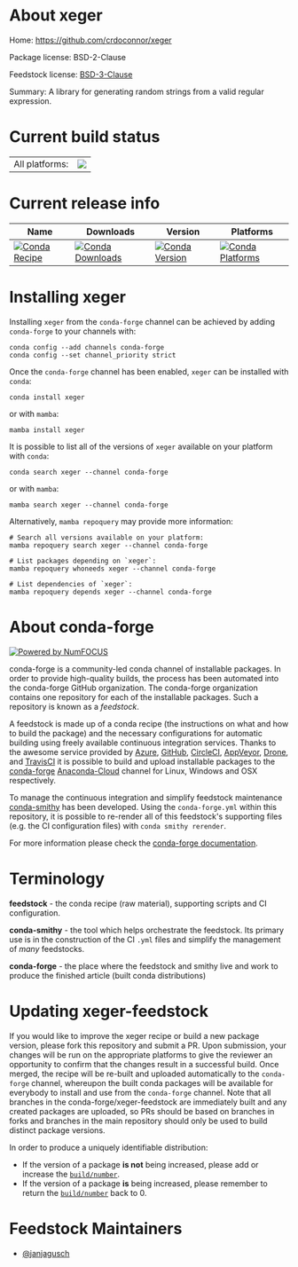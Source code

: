 About xeger
===========

Home: https://github.com/crdoconnor/xeger

Package license: BSD-2-Clause

Feedstock license: [BSD-3-Clause](https://github.com/conda-forge/xeger-feedstock/blob/main/LICENSE.txt)

Summary: A library for generating random strings from a valid regular expression.

Current build status
====================


<table><tr><td>All platforms:</td>
    <td>
      <a href="https://dev.azure.com/conda-forge/feedstock-builds/_build/latest?definitionId=16739&branchName=main">
        <img src="https://dev.azure.com/conda-forge/feedstock-builds/_apis/build/status/xeger-feedstock?branchName=main">
      </a>
    </td>
  </tr>
</table>

Current release info
====================

| Name | Downloads | Version | Platforms |
| --- | --- | --- | --- |
| [![Conda Recipe](https://img.shields.io/badge/recipe-xeger-green.svg)](https://anaconda.org/conda-forge/xeger) | [![Conda Downloads](https://img.shields.io/conda/dn/conda-forge/xeger.svg)](https://anaconda.org/conda-forge/xeger) | [![Conda Version](https://img.shields.io/conda/vn/conda-forge/xeger.svg)](https://anaconda.org/conda-forge/xeger) | [![Conda Platforms](https://img.shields.io/conda/pn/conda-forge/xeger.svg)](https://anaconda.org/conda-forge/xeger) |

Installing xeger
================

Installing `xeger` from the `conda-forge` channel can be achieved by adding `conda-forge` to your channels with:

```
conda config --add channels conda-forge
conda config --set channel_priority strict
```

Once the `conda-forge` channel has been enabled, `xeger` can be installed with `conda`:

```
conda install xeger
```

or with `mamba`:

```
mamba install xeger
```

It is possible to list all of the versions of `xeger` available on your platform with `conda`:

```
conda search xeger --channel conda-forge
```

or with `mamba`:

```
mamba search xeger --channel conda-forge
```

Alternatively, `mamba repoquery` may provide more information:

```
# Search all versions available on your platform:
mamba repoquery search xeger --channel conda-forge

# List packages depending on `xeger`:
mamba repoquery whoneeds xeger --channel conda-forge

# List dependencies of `xeger`:
mamba repoquery depends xeger --channel conda-forge
```


About conda-forge
=================

[![Powered by
NumFOCUS](https://img.shields.io/badge/powered%20by-NumFOCUS-orange.svg?style=flat&colorA=E1523D&colorB=007D8A)](https://numfocus.org)

conda-forge is a community-led conda channel of installable packages.
In order to provide high-quality builds, the process has been automated into the
conda-forge GitHub organization. The conda-forge organization contains one repository
for each of the installable packages. Such a repository is known as a *feedstock*.

A feedstock is made up of a conda recipe (the instructions on what and how to build
the package) and the necessary configurations for automatic building using freely
available continuous integration services. Thanks to the awesome service provided by
[Azure](https://azure.microsoft.com/en-us/services/devops/), [GitHub](https://github.com/),
[CircleCI](https://circleci.com/), [AppVeyor](https://www.appveyor.com/),
[Drone](https://cloud.drone.io/welcome), and [TravisCI](https://travis-ci.com/)
it is possible to build and upload installable packages to the
[conda-forge](https://anaconda.org/conda-forge) [Anaconda-Cloud](https://anaconda.org/)
channel for Linux, Windows and OSX respectively.

To manage the continuous integration and simplify feedstock maintenance
[conda-smithy](https://github.com/conda-forge/conda-smithy) has been developed.
Using the ``conda-forge.yml`` within this repository, it is possible to re-render all of
this feedstock's supporting files (e.g. the CI configuration files) with ``conda smithy rerender``.

For more information please check the [conda-forge documentation](https://conda-forge.org/docs/).

Terminology
===========

**feedstock** - the conda recipe (raw material), supporting scripts and CI configuration.

**conda-smithy** - the tool which helps orchestrate the feedstock.
                   Its primary use is in the construction of the CI ``.yml`` files
                   and simplify the management of *many* feedstocks.

**conda-forge** - the place where the feedstock and smithy live and work to
                  produce the finished article (built conda distributions)


Updating xeger-feedstock
========================

If you would like to improve the xeger recipe or build a new
package version, please fork this repository and submit a PR. Upon submission,
your changes will be run on the appropriate platforms to give the reviewer an
opportunity to confirm that the changes result in a successful build. Once
merged, the recipe will be re-built and uploaded automatically to the
`conda-forge` channel, whereupon the built conda packages will be available for
everybody to install and use from the `conda-forge` channel.
Note that all branches in the conda-forge/xeger-feedstock are
immediately built and any created packages are uploaded, so PRs should be based
on branches in forks and branches in the main repository should only be used to
build distinct package versions.

In order to produce a uniquely identifiable distribution:
 * If the version of a package **is not** being increased, please add or increase
   the [``build/number``](https://docs.conda.io/projects/conda-build/en/latest/resources/define-metadata.html#build-number-and-string).
 * If the version of a package **is** being increased, please remember to return
   the [``build/number``](https://docs.conda.io/projects/conda-build/en/latest/resources/define-metadata.html#build-number-and-string)
   back to 0.

Feedstock Maintainers
=====================

* [@janjagusch](https://github.com/janjagusch/)


